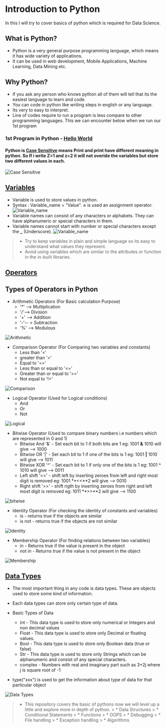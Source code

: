 # Introduction to Python

In this I will try to cover basics of python which is required for Data Science.

##  What is Python?
* Python is a very general purpose programming language, which means it has wide variety of applications. 
* It can be used in web development, Mobile Applications, Machine Learning, Data Mining etc.

##  Why Python?
* If you ask any person who knows python all of them will tell that its the easiest language to learn and code.
* You can code in python like writing steps in english or any language.
* Its very to easy to interpret.
* Line of codes require to run a program is less compare to other programming languages. This we can encounter below when we run our 1st program

### 1st Program in Python - [Hello World](https://github.com/Ankit-Khule/Python/blob/master/Hello%20Word.ipynb "Hello World") 
#### Python is **[Case Sensitive](https://github.com/Ankit-Khule/Python/blob/master/Case%20Sensitivity.ipynb "Case Sensitive")** means Print and print have different meaning in python. So If i write Z=1 and z=2 it will not overide the variables but store two different values in each.
![Case Sensitive](https://github.com/Ankit-Khule/Python-for-Data-Science/blob/master/Images/Case%20Sensitive.JPG)

## [Variables](https://github.com/Ankit-Khule/Python/blob/master/Variables.ipynb)
* Variable is used to store values in python.
* Syntax : Variable_name = "Value". **=** is used an assignment operator.
![Variable_name](https://github.com/Ankit-Khule/Python-for-Data-Science/blob/master/Images/Variables%20Part%201.JPG)
* Variable names can consist of any characters or alphabets. They can have alphanumeric or special characters in them.
* Variable names cannot start with number or special characters except the **_** (Underscore).
![Variable_name](https://github.com/Ankit-Khule/Python-for-Data-Science/blob/master/Images/Variables%20Part%202.JPG)
> * Try to keep variables in plain and simple language so its easy to understand what values they represent.
> * Avoid using variables which are similar to the attributes or function in the in-built libraries.

## [Operators](https://github.com/Ankit-Khule/Introduction-to-Python/blob/master/Operators.ipynb)
## Types of Operators in Python

* Arithmetic Operators (For Basic calculation Purpose)
    * '*' --> Multiplication
    * '/'--> Division
    * '+' --> Addition
    * '-'-- > Subtraction
    * '%' --> Modulous

![Arithmetic](https://github.com/Ankit-Khule/Python-for-Data-Science/blob/master/Images/Arithmetic.JPG)
   
    
* Comparison Operator (For Comparing two variables and constants)
    * Less than '<'
	* greater than '>'
	* Equal to '=='
	* Less than or equal to '<='
	* Greater than or equal to '>='
	* Not equal to '!='

![Comparison](https://github.com/Ankit-Khule/Python-for-Data-Science/blob/master/Images/Comparison.JPG)
    
* Logical Operator (Used for Logical conditions)
    * And
    * Or
    * Not
 
![Logical](https://github.com/Ankit-Khule/Python-for-Data-Science/blob/master/Images/Logical.JPG)
  
* Bitwise Operator (Used to compare binary numbers i.e numbers which are represented in 0 and 1)
    * Bitwise And '&' 	- Set each bit to 1 if both bits are 1 eg: 1001 **&** 1010 will give --> 1000
    * Bitwise OR '|' 	- Set each bit to 1 if one of the bits is 1 eg: 1001 **|** 1010 will give --> 1011
    * Bitwise XOR '^' 	- Set each bit to 1 if only one of the bits is 1 eg: 1001 **^** 1010 will give --> 0011
    * Left shift '<<'	- shift left by inserting zeroes from left and right most digit is removed eg: 1001 **<<**2 will give --> 0010
    * Right shift '>>'	- shift rigth by inserting zeroes from right and left most digit is removed eg: 1011 **>>**2 will give --> 1100

![bitwise](https://github.com/Ankit-Khule/Introduction-to-Python/blob/master/Images/bitwise.JPG)
 
* Identity Operator (For checking the identity of constants and variables)
    * is - returns true if the objects are similar
    * is not - returns true  if the objects are not similar
   
![Identity](https://github.com/Ankit-Khule/Introduction-to-Python/blob/master/Images/Identity.JPG)   

* Membership Operator (For finding relations between two variables)
    * in - Returns true if the value is present in the object
    * not in - Returns true if the value is not present in the object

![Membership](https://github.com/Ankit-Khule/Introduction-to-Python/blob/master/Images/Membership.JPG)    


## [Data Types](https://github.com/Ankit-Khule/Introduction-to-Python/blob/master/Data%20Types.ipynb)

* The most important thing in any code is data types. These are objects used to store some kind of information.
* Each data types can store only certain type of data.
* Basic Types of Data
	* int 	  - This data type is used to store only numerical or Integers and non decimal values
	* Float   - This data type is used to store only Decimal or floating values.
	* Bool 	  - This data type is used to store only Boolean data (true or false)
	* Str 	  - This data type is used to store only Strings which can be alphanumeric and consist of any special characters.
	* complex - Numbers with real and imaginary part such as 3+2j where j is square root of -1

* type("xxx") is used to get the information about type of data for that particular object

![Data Types](https://github.com/Ankit-Khule/Introduction-to-Python/blob/master/Images/Datatype.JPG)


> * This repository covers the basic of pythons now we will level up a little and explore more in depth of python.
	> * Data Structures
	> * Conditional Statements
	> * Functions
	> * OOPS
	> * Debugging
	> * File handling
	> * Exception handling
	> * Algorithms

